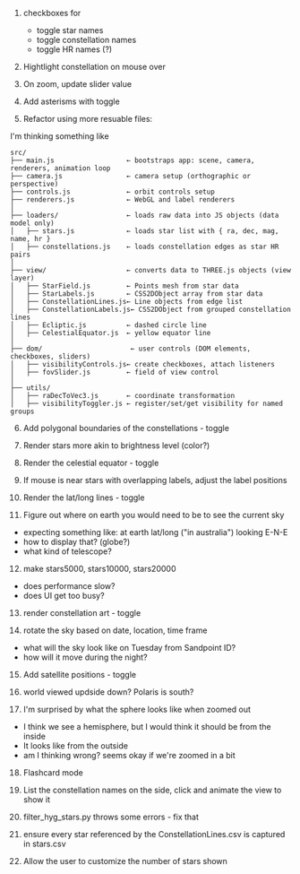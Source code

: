 1. checkboxes for

   - toggle star names
   - toggle constellation names
   - toggle HR names (?)

2. Hightlight constellation on mouse over

3. On zoom, update slider value

4. Add asterisms with toggle

5. Refactor using more resuable files:

I'm thinking something like

```plaintext
src/
├── main.js                  ← bootstraps app: scene, camera, renderers, animation loop
├── camera.js                ← camera setup (orthographic or perspective)
├── controls.js              ← orbit controls setup
├── renderers.js             ← WebGL and label renderers
│
├── loaders/                 ← loads raw data into JS objects (data model only)
│   ├── stars.js             ← loads star list with { ra, dec, mag, name, hr }
│   ├── constellations.js    ← loads constellation edges as star HR pairs
│
├── view/                    ← converts data to THREE.js objects (view layer)
│   ├── StarField.js         ← Points mesh from star data
│   ├── StarLabels.js        ← CSS2DObject array from star data
│   ├── ConstellationLines.js← Line objects from edge list
│   ├── ConstellationLabels.js← CSS2DObject from grouped constellation lines
│   ├── Ecliptic.js          ← dashed circle line
│   ├── CelestialEquator.js  ← yellow equator line
│
├── dom/                      ← user controls (DOM elements, checkboxes, sliders)
│   ├── visibilityControls.js← create checkboxes, attach listeners
│   ├── fovSlider.js         ← field of view control
│
├── utils/
│   ├── raDecToVec3.js       ← coordinate transformation
│   ├── visibilityToggler.js ← register/set/get visibility for named groups
```

6. Add polygonal boundaries of the constellations - toggle

7. Render stars more akin to brightness level (color?)

8. Render the celestial equator - toggle

9. If mouse is near stars with overlapping labels, adjust the label positions

10. Render the lat/long lines - toggle

11. Figure out where on earth you would need to be to see the current sky

- expecting something like: at earth lat/long ("in australia") looking E-N-E
- how to display that? (globe?)
- what kind of telescope?

12. make stars5000, stars10000, stars20000

- does performance slow?
- does UI get too busy?

13. render constellation art - toggle

14. rotate the sky based on date, location, time frame

- what will the sky look like on Tuesday from Sandpoint ID?
- how will it move during the night?

15. Add satellite positions - toggle

16. world viewed updside down? Polaris is south?

17. I'm surprised by what the sphere looks like when zoomed out

- I think we see a hemisphere, but I would think it should be from the inside
- It looks like from the outside
- am I thinking wrong? seems okay if we're zoomed in a bit

18. Flashcard mode

19. List the constellation names on the side, click and animate the view to show it

20. filter_hyg_stars.py throws some errors - fix that

21. ensure every star referenced by the ConstellationLines.csv is captured in stars<n>.csv

22. Allow the user to customize the number of stars shown
